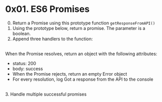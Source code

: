 # 0x01. ES6 Promises
0. Return a Promise using this prototype function <code>getResponseFromAPI()</code> <br />
1. Using the prototype below, return a promise. The parameter is a boolean.<br />
2. Append three handlers to the function:
<br />
When the Promise resolves, return an object with the following attributes:<br />
<ul>
<li> status: 200</li>
<li>body: success</li>
<li>When the Promise rejects, return an empty Error object</li>
<li>For every resolution, log Got a response from the API to the console</li>
</ul>
<br />
3. Handle multiple successful promises <br />
